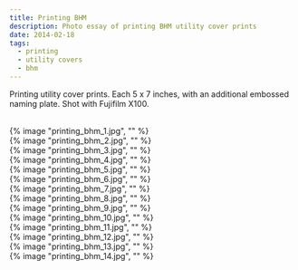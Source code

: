 ```yaml
---
title: Printing BHM
description: Photo essay of printing BHM utility cover prints
date: 2014-02-18
tags:
  - printing
  - utility covers
  - bhm
---
```

<p>Printing utility cover prints. Each 5 x 7 inches, with an additional embossed naming plate. Shot with Fujifilm X100.</p>
</br>
{% image "printing_bhm_1.jpg", "" %}</br>
{% image "printing_bhm_2.jpg", "" %}</br>
{% image "printing_bhm_3.jpg", "" %}</br>
{% image "printing_bhm_4.jpg", "" %}</br>
{% image "printing_bhm_5.jpg", "" %}</br>
{% image "printing_bhm_6.jpg", "" %}</br>
{% image "printing_bhm_7.jpg", "" %}</br>
{% image "printing_bhm_8.jpg", "" %}</br>
{% image "printing_bhm_9.jpg", "" %}</br>
{% image "printing_bhm_10.jpg", "" %}</br>
{% image "printing_bhm_11.jpg", "" %}</br>
{% image "printing_bhm_12.jpg", "" %}</br>
{% image "printing_bhm_13.jpg", "" %}</br>
{% image "printing_bhm_14.jpg", "" %}</br>